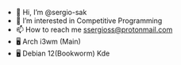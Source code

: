 - 👋 Hi, I’m @sergio-sak
- 👀 I’m interested in Competitive Programming
- 📫 How to reach me ssergioss@protonmail.com
- 🖥️ Arch i3wm (Main)
- 🖥️ Debian 12(Bookworm) Kde
<!---
sergio-sak/sergio-sak is a ✨ special ✨ repository because its `README.md` (this file) appears on your GitHub profile.
You can click the Preview link to take a look at your changes.
--->
